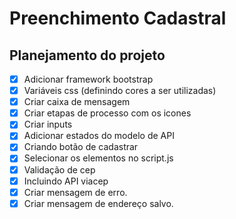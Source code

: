 # Preenchimento Cadastral

## Planejamento do projeto

- [x] Adicionar framework bootstrap
- [x] Variáveis css (definindo cores a ser utilizadas)
- [x] Criar caixa de mensagem 
- [x] Criar etapas de processo com os icones
- [x] Criar inputs
- [x] Adicionar estados do modelo de API
- [x] Criando botão de cadastrar
- [x] Selecionar os elementos no script.js
- [x] Validação de cep
- [x] Incluindo API viacep
- [x] Criar mensagem de erro.
- [x] Criar mensagem de endereço salvo.
